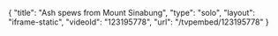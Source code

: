 {
    "title": "Ash spews from Mount Sinabung",
    "type": "solo",
    "layout": "iframe-static",
    "videoId": "123195778",
    "url": "\/tvpembed\/123195778"
}